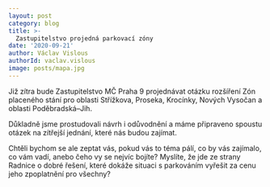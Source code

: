 ```yaml
---
layout: post
category: blog
title: >-
  Zastupitelstvo projedná parkovací zóny
date: '2020-09-21'
author: Václav Vislous
authorId: vaclav.vislous
image: posts/mapa.jpg
---
```


Již zítra bude Zastupitelstvo MČ Praha 9 projednávat otázku rozšíření Zón placeného stání pro oblasti Střížkova, Proseka, Krocínky, Nových Vysočan a oblasti Poděbradská–Jih.

Důkladně jsme prostudovali návrh i odůvodnění a máme připraveno spoustu otázek na zítřejší jednání, které nás budou zajímat. 

Chtěli bychom se ale zeptat vás, pokud vás to téma pálí, co by vás zajímalo, co vám vadí, anebo čeho vy se nejvíc bojíte? Myslíte, že jde ze strany Radnice o dobré řešení, které dokáže situaci s parkováním vyřešit za cenu jeho zpoplatnění pro všechny?
